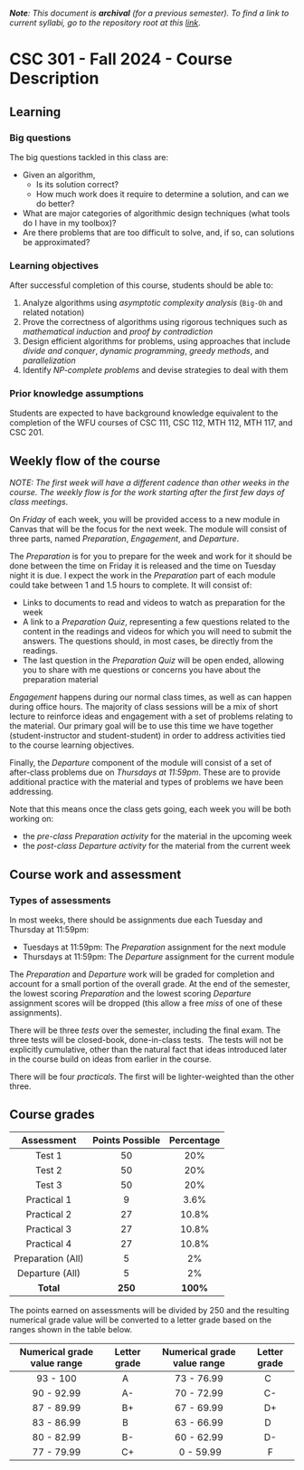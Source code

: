 ***Note**: This document is **archival** (for a previous semester).  To find a link to current syllabi, go to the repository root at this [link](https://github.com/turketwh/syllabi/blob/main/readme.md)*.

# CSC 301 - Fall 2024 - Course Description

## Learning

### Big questions

The big questions tackled in this class are:

* Given an algorithm,
  - Is its solution correct?
  - How much work does it require to determine a solution, and can we do better?
* What are major categories of algorithmic design techniques (what tools do I have in my toolbox)?
* Are there problems that are too difficult to solve, and, if so, can solutions be approximated?

### Learning objectives

After successful completion of this course, students should be able to:

1. Analyze algorithms using *asymptotic complexity analysis* (`Big-Oh` and related notation)
2. Prove the correctness of algorithms using rigorous techniques such as *mathematical induction* and *proof by contradiction*
3. Design efficient algorithms for problems, using approaches that include *divide and conquer*, *dynamic programming*, *greedy methods*, and *parallelization*
4. Identify *NP-complete problems* and devise strategies to deal with them

### Prior knowledge assumptions

Students are expected to have background knowledge equivalent to the completion of the WFU courses of CSC 111, CSC 112, MTH 112, MTH 117, and CSC 201.


## Weekly flow of the course

*NOTE: The first week will have a different cadence than other weeks in the course. The weekly flow is for the work starting after the first few days of class meetings*.

On *Friday* of each week, you will be provided access to a new module in Canvas that will be the focus for the next week.  The module will consist of three parts, named *Preparation*, *Engagement*, and *Departure*.

The *Preparation* is for you to prepare for the week and work for it should be done between the time on Friday it is released and the time on Tuesday night it is due. I expect the work in the *Preparation* part of each module could take between 1 and 1.5 hours to complete. It will consist of:

* Links to documents to read and videos to watch as preparation for the week
* A link to a *Preparation Quiz*, representing a few questions related to the content in the readings and videos for which you will need to submit the answers. The questions should, in most cases, be directly from the readings. 
* The last question in the *Preparation Quiz* will be open ended, allowing you to share with me questions or concerns you have about the preparation material

*Engagement* happens during our normal class times, as well as can happen during office hours. The majority of class sessions will be a mix of short lecture to reinforce ideas and engagement with a set of problems relating to the material. Our primary goal will be to use this time we have together (student-instructor and student-student) in order to address activities tied to the course learning objectives.

Finally, the *Departure* component of the module will consist of a set of after-class problems due on *Thursdays at 11:59pm*. These are to provide additional practice with the material and types of problems we have been addressing.

Note that this means once the class gets going, each week you will be both working on:

* the *pre-class Preparation activity* for the material in the upcoming week
* the *post-class Departure activity* for the material from the current week



## Course work and assessment

### Types of assessments

In most weeks, there should be assignments due each Tuesday and Thursday at 11:59pm:

* Tuesdays at 11:59pm: The *Preparation* assignment for the next module
* Thursdays at 11:59pm: The *Departure* assignment for the current module

The *Preparation* and *Departure* work will be graded for completion and account for a small portion of the overall grade.  At the end of the semester, the lowest scoring *Preparation* and the lowest scoring *Departure* assignment scores will be dropped (this allow a free *miss* of one of these assignments).

There will be three *tests* over the semester, including the final exam. The three tests will be closed-book, done-in-class tests.  The tests will not be explicitly cumulative, other than the natural fact that ideas introduced later in the course build on ideas from earlier in the course.

There will be four *practicals*. The first will be lighter-weighted than the other three.

## Course grades

|     Assessment      | Points Possible | Percentage |
| :-----------------: | :-------------: | :--------: |
|       Test 1        |       50        |    20%     |
|       Test 2        |       50        |    20%     |
|       Test 3        |       50        |    20%     |
|      Practical 1    |        9        |    3.6%    |
|      Practical 2    |       27        |   10.8%    |
|      Practical 3    |       27        |   10.8%    |
|      Practical 4    |       27        |   10.8%    |
|  Preparation (All)  |        5        |     2%     |
|   Departure (All)   |        5        |     2%     |
|      **Total**      |     **250**     |  **100%**  |

The points earned on assessments will be divided by 250 and the resulting numerical grade value will be converted to a letter grade based on the ranges shown in the table below.

| Numerical grade value range | Letter grade | Numerical grade value range | Letter grade |
| :-------------------------: | :----------: | :-------------------------: | :----------: |
|          93 - 100           |     A        |         73 - 76.99          |     C        |
|         90 - 92.99          |      A-      |         70 - 72.99          |      C-      |
|         87 - 89.99          |      B+      |         67 - 69.99          |      D+      |
|         83 - 86.99          |     B        |         63 - 66.99          |     D        |
|         80 - 82.99          |      B-      |         60 - 62.99          |      D-      |
|         77 - 79.99          |      C+      |          0 - 59.99          |      F       |
